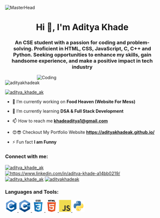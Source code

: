 ![MasterHead](https://camo.githubusercontent.com/5e3babfce4609dcd669a8f2a6d37b47c85486729942c57c5afbfc715f0b5dff7/68747470733a2f2f7777772e6469676974616c736f6c7574696f6e73657276696365732e636f6d2f696d672f73657276696365732f776562253230646576656c6f706d656e742e676966)

<h1 align="center">Hi 👋, I'm Aditya Khade</h1>
<h3 align="center">An CSE student with a passion for coding and problem-solving. Proficient in HTML, CSS, JavaScript, C, C++ and Python. Seeking opportunities to enhance my skills, gain handsome experience, and make a positive impact in tech industry</h3>

<img align="right" alt="Coding" width="400px" src="https://enacteservices.com/wp-content/themes/twentytwenty/images/hire-developer/animation_500_l4zc9j5g.gif">

<p align="left"> <img src="https://komarev.com/ghpvc/?username=adityakhadeak&label=Profile%20views&color=0e75b6&style=flat" alt="adityakhadeak" /> </p>

<p align="left"> <a href="https://twitter.com/aditya_khade_ak" target="blank"><img src="https://img.shields.io/twitter/follow/aditya_khade_ak?logo=twitter&style=for-the-badge" alt="aditya_khade_ak" /></a> </p>

- 🔭 I’m currently working on **Food Heaven (Website For Mess)**

- 🌱 I’m currently learning **DSA & Full Stack Development**

- 📫 How to reach me **khadeaditya1@gmail.com**

- 😍😎 Checkout My Portfolio Website **https://adityakhadeak.github.io/**
 
- ⚡ Fun fact **I am Funny**

<h3 align="left">Connect with me:</h3>
<p align="left">
<a href="https://twitter.com/aditya_khade_ak" target="blank"><img align="center" src="https://raw.githubusercontent.com/rahuldkjain/github-profile-readme-generator/master/src/images/icons/Social/twitter.svg" alt="aditya_khade_ak" height="30" width="40" /></a>
<a href="https://linkedin.com/in/https://www.linkedin.com/in/aditya-khade-a14bb0219/" target="blank"><img align="center" src="https://raw.githubusercontent.com/rahuldkjain/github-profile-readme-generator/master/src/images/icons/Social/linked-in-alt.svg" alt="https://www.linkedin.com/in/aditya-khade-a14bb0219/" height="30" width="40" /></a>
<a href="https://instagram.com/aditya_khade_ak" target="blank"><img align="center" src="https://raw.githubusercontent.com/rahuldkjain/github-profile-readme-generator/master/src/images/icons/Social/instagram.svg" alt="aditya_khade_ak" height="30" width="40" /></a>
<a href="https://www.codechef.com/users/adityakhadeak" target="blank"><img align="center" src="https://cdn.jsdelivr.net/npm/simple-icons@3.1.0/icons/codechef.svg" alt="adityakhadeak" height="30" width="40" /></a>
</p>

<h3 align="left">Languages and Tools:</h3>
<p align="left"> <a href="https://www.cprogramming.com/" target="_blank" rel="noreferrer"> <img src="https://raw.githubusercontent.com/devicons/devicon/master/icons/c/c-original.svg" alt="c" width="40" height="40"/> </a> <a href="https://www.w3schools.com/cpp/" target="_blank" rel="noreferrer"> <img src="https://raw.githubusercontent.com/devicons/devicon/master/icons/cplusplus/cplusplus-original.svg" alt="cplusplus" width="40" height="40"/> </a> <a href="https://www.w3schools.com/css/" target="_blank" rel="noreferrer"> <img src="https://raw.githubusercontent.com/devicons/devicon/master/icons/css3/css3-original-wordmark.svg" alt="css3" width="40" height="40"/> </a> <a href="https://www.w3.org/html/" target="_blank" rel="noreferrer"> <img src="https://raw.githubusercontent.com/devicons/devicon/master/icons/html5/html5-original-wordmark.svg" alt="html5" width="40" height="40"/> </a> <a href="https://developer.mozilla.org/en-US/docs/Web/JavaScript" target="_blank" rel="noreferrer"> <img src="https://raw.githubusercontent.com/devicons/devicon/master/icons/javascript/javascript-original.svg" alt="javascript" width="40" height="40"/> </a> <a href="https://www.python.org" target="_blank" rel="noreferrer"> <img src="https://raw.githubusercontent.com/devicons/devicon/master/icons/python/python-original.svg" alt="python" width="40" height="40"/> </a> </p>



